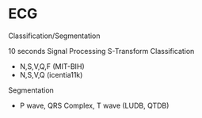 # ECG
Classification/Segmentation

10 seconds Signal Processing
S-Transform
Classification 
- N,S,V,Q,F (MIT-BIH)
- N,S,V,Q (icentia11k)

Segmentation
- P wave, QRS Complex, T wave (LUDB, QTDB)

